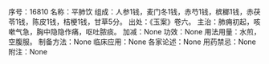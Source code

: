 序号：16810
名称：平肺饮
组成：人参1钱，麦门冬1钱，赤芍1钱，槟榔1钱，赤茯苓1钱，陈皮1钱，桔梗1钱，甘草5分。
出处：《玉案》卷六。
主治：肺痈初起，咳嗽气急，胸中隐隐作痛，呕吐脓痰。
加减：None
功效：None
用法用量：水煎，空腹服。
制备方法：None
临床应用：None
各家论述：None
用药禁忌：None
附注：None
